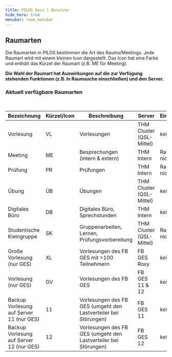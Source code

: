 ```yaml
---
title: PILOS Docs | Benutzer
hide_hero: true
menubar: room_menubar
---
```


## Raumarten

Die Raumarten in PILOS bestimmen die Art des Raums/Meetings. Jede Raumart wird mit einem kleinen Icon dargestellt. Das Icon hat eine Farbe und enthält das Kürzel der Raumart (z.B. ME für Meeting).

**Die Wahl der Raumart hat Auswirkungen auf die zur Verfügung stehenden Funktionen (z.B. In Raumsuche einschließen) und den Server.**

### Aktuell verfügbare Raumarten

<br>
<table class="table is-striped is-narrow is-fullwidth">
    <thead>
        <tr>
            <th>Bezeichnung</th>
            <th>Kürzel/Icon</th>
            <th>Beschreibung</th>
            <th>Server</th>
            <th>Einschränkung</th>
        </tr>
    </thead>
    <tbody>
        <tr>
            <td>Vorlesung</td>
            <td>VL</td>
            <td>Vorlesungen</td>
            <td>THM Cluster (QSL-Mittel)</td>
            <td><i>keine</i></td>
        </tr>
        <tr>
            <td>Meeting</td>
            <td>ME</td>
            <td>Besprechungen (intern & extern)</td>
            <td>THM Intern</td>
            <td>Raumsuche nicht möglich</td>
        </tr>
        <tr>
            <td>Prüfung</td>
            <td>PR</td>
            <td>Prüfungen</td>
            <td>THM Intern</td>
            <td>Raumsuche nicht möglich</td>
        </tr>
        <tr>
            <td>Übung</td>
            <td>ÜB</td>
            <td>Übungen</td>
            <td>THM Cluster (QSL-Mittel)</td>
            <td><i>keine</i></td>
        </tr>
        <tr>
            <td>Digitales Büro</td>
            <td>DB</td>
            <td>Digitales Büro, Sprechstunden</td>
            <td>THM Intern</td>
            <td><i>keine</i></td>
        </tr>
        <tr>
            <td>Studentische Kleingruppe</td>
            <td>SK</td>
            <td>Gruppenarbeiten, Lernen, Prüfungsvorbereitung</td>
            <td>THM Cluster (QSL-Mittel)</td>
            <td>Raumsuche nicht möglich</td>
        </tr>
        <tr>
            <td>Große Vorlesung (nur GES)</td>
            <td>XL</td>
            <td>Vorlesungen des FB GES mit >100 Teilnehmern</td>
            <td>FB GES Roxy</td>
            <td><i>keine</i></td>
        </tr>
        <tr>
            <td>Vorlesung (nur GES)</td>
            <td>GV</td>
            <td>Vorlesungen des FB GES</td>
            <td>FB GES 11 & 12</td>
            <td><i>keine</i></td>
        </tr>
        <tr>
            <td>Backup Vorlesung auf Server 11 (nur GES)</td>
            <td>11</td>
            <td>Vorlesungen des FB GES (umgeht den Lastverteiler bei Störungen)</td>
            <td>FB GES 11</td>
            <td><i>keine</i></td>
        </tr>
        <tr>
            <td>Backup Vorlesung auf Server 12 (nur GES)</td>
            <td>12</td>
            <td>Vorlesungen des FB GES (umgeht den Lastverteiler bei Störungen)</td>
            <td>FB GES 12</td>
            <td><i>keine</i></td>
        </tr>
    </tbody>
</table>



